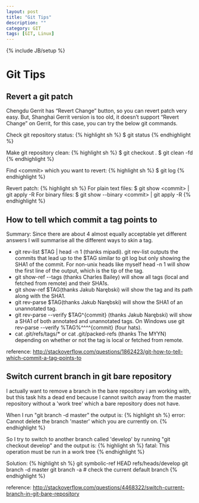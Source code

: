 ```yaml
---
layout: post
title: "Git Tips"
description: ""
category: GIT
tags: [GIT, Linux]
---
```

{% include JB/setup %}

# Git Tips

## Revert a git patch

Chengdu Gerrit has “Revert Change” button, so you can revert patch very easy.
But, Shanghai Gerrit version is too old, it doesn’t support “Revert Change” on Gerrit, for this case, you can try the below git commands.

Check git repository status:
{% highlight sh %}
$ git status
{% endhighlight %}

Make git repository clean:
{% highlight sh %}
$ git checkout .
$ git clean -fd
{% endhighlight %}

Find &lt;commit&gt; which you want to revert:
{% highlight sh %}
$ git log
{% endhighlight %}

Revert patch:
{% highlight sh %}
For plain text files: $ git show &lt;commit&gt; | git apply -R
For binary files:     $ git show --binary &lt;commit&gt; | git apply -R
{% endhighlight %}

## How to tell which commit a tag points to

Summary: Since there are about 4 almost equally acceptable yet different answers I will summarise all the different ways to skin a tag.

* git rev-list $TAG | head -n 1 (thanks mipadi). git rev-list outputs the commits that lead up to the $TAG similar to git log but only showing the SHA1 of the commit. For non-unix heads like myself head -n 1 will show the first line of the output, which is the tip of the tag.
* git show-ref --tags (thanks Charles Bailey) will show all tags (local and fetched from remote) and their SHA1s.
* git show-ref $TAG(thanks Jakub Narębski) will show the tag and its path along with the SHA1.
* git rev-parse $TAG(thanks Jakub Narębski) will show the SHA1 of an unannotated tag.
* git rev-parse --verify $TAG^{commit} (thanks Jakub Narębski) will show a SHA1 of both annotated and unannotated tags. On Windows use git rev-parse --verify %TAG%^^^^{commit} (four hats).
* cat .git/refs/tags/* or cat .git/packed-refs (thanks The MYYN) depending on whether or not the tag is local or fetched from remote.

reference: <http://stackoverflow.com/questions/1862423/git-how-to-tell-which-commit-a-tag-points-to>

## Switch current branch in git bare repository

I actually want to remove a branch in the bare repository i am working with, but this task hits a dead end because I cannot switch away from the master repository without a 'work tree' which a bare repository does not have.

When I run "git branch -d master" the output is:
{% highlight sh %}
error: Cannot delete the branch 'master' which you are currently on.
{% endhighlight %}

So I try to switch to another branch called 'develop' by running "git checkout develop" and the output is:
{% highlight sh %}
fatal: This operation must be run in a work tree
{% endhighlight %}

Solution:
{% highlight sh %}
git symbolic-ref HEAD refs/heads/develop
git branch -d master
git branch -a # check the current default branch
{% endhighlight %}

reference: <http://stackoverflow.com/questions/4468322/switch-current-branch-in-git-bare-repository>
